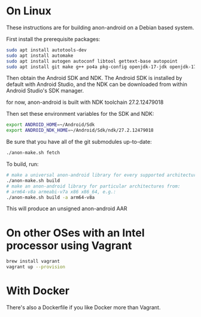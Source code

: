 # On Linux

These instructions are for building anon-android on a Debian based system.

First install the prerequisite packages:

```bash
sudo apt install autotools-dev
sudo apt install automake
sudo apt install autogen autoconf libtool gettext-base autopoint
sudo apt install git make g++ po4a pkg-config openjdk-17-jdk openjdk-17-jre
```

Then obtain the Android SDK and NDK. The Android SDK is installed by default with Android Studio, and the NDK can be downloaded from within Android Studio's SDK manager.

for now, anon-android is built with NDK toolchain 27.2.12479018

Then set these environment variables for the SDK and NDK:

```bash
export ANDROID_HOME=~/Android/Sdk
export ANDROID_NDK_HOME=~/Android/Sdk/ndk/27.2.12479018
```

Be sure that you have all of the git submodules up-to-date:
```bash
./anon-make.sh fetch
```

To build, run:
```bash
# make a universal anon-android library for every supported architecture
./anon-make.sh build 
# make an anon-android library for particular architectures from:
# arm64-v8a armeabi-v7a x86 x86_64, e.g.:
./anon-make.sh build -a arm64-v8a
```

This will produce an unsigned anon-android AAR

# On other OSes with an Intel processor using Vagrant

```bash
brew install vagrant
vagrant up --provision
```

# With Docker

There's also a Dockerfile if you like Docker more than Vagrant.